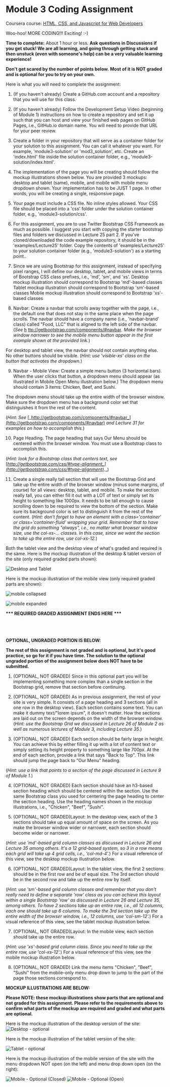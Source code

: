# Module 3 Coding Assignment

Coursera course: [HTML, CSS, and Javascript for Web Developers](https://www.coursera.org/learn/html-css-javascript-for-web-developers)

Woo-hoo! MORE CODING!!! Exciting! :-)

**Time to complete:** About 1 hour or less. **Ask questions in Discussions if you get stuck! We are all learning, and going through getting stuck and then unstuck (even with someone&#39;s help) can be a very valuable learning experience!**

**Don&#39;t get scared by the number of points below.**  **Most of it is NOT graded and is optional for you to try on your own.**

Here is what you will need to complete the assignment:

1. (If you haven&#39;t already) Create a GitHub.com account and a repository that you will use for this class.

2. (If you haven&#39;t already) Follow the Development Setup Video (beginning of Module 1) instructions on how to create a repository and set it up such that you can host and view your finished web pages on GitHub Pages, i.e., GitHub.io domain name. You will need to provide that URL for your peer review.

3. Create a folder in your repository that will serve as a container folder for your solution to this assignment. You can call it whatever you want. For example, &#39;module3-solution&#39; or &#39;mod3\_solution&#39;, etc. Create an &#39;index.html&#39; file inside the solution container folder, e.g., &#39;module3-solution/index.html&#39;.

4. The implementation of the page you will be creating should follow the mockup illustrations shown below. You are provided 3 mockups: desktop and tablet (same), mobile, and mobile with mobile menu dropdown shown. Your implementation has to be JUST 1 page. In other words, you will be creating a single, responsive page.

5. Your page must include a CSS file. No inline styles allowed. Your CSS file should be placed into a &#39;css&#39; folder under the solution container folder, e.g., &#39;module3-solution/css&#39;.

6. For this assignment, you are to use Twitter Bootstrap CSS Framework as much as possible. I suggest you start with copying the starter bootstrap files and folders we discussed in Lecture 25 part 2. If you&#39;ve cloned/downloaded the code example repository, it should be in the &#39;examples/Lecture25&#39; folder. Copy the contents of &#39;examples/Lecture25&#39; to your solution container folder (e.g., &#39;module3-solution&#39;) as a starting point..

7. Since we are using Bootstrap for this assignment, instead of specifying pixel ranges, I will define our desktop, tablet, and mobile views in terms of Bootstrap CSS class prefixes, i.e., &#39;md&#39;, &#39;sm&#39;, and &#39;xs&#39;.
Desktop mockup illustration should correspond to Bootstrap &#39;md&#39;-based classes
Tablet mockup illustration should correspond to Bootstrap &#39;sm&#39;-based classes
Mobile mockup illustration should correspond to Bootstrap &#39;xs&#39;-based classes

8. Navbar: Create a navbar that scrolls away together with the page, i.e., the default one that does not stay in the same place when the page scrolls. The navbar should have a company name (i.e., &#39;navbar-brand&#39; class) called &quot;Food, LLC&quot; that is aligned to the left side of the navbar. (_See_ [h](http://getbootstrap.com/components/#navbar) [ttp://getbootstrap.com/components/#navbar](http://getbootstrap.com/components/#navbar)_. Make the browser window narrower to see the mobile menu button appear in the first example shown at the provided link._)

For desktop and tablet view, the navbar should not contain anything else. No other buttons should be visible. (_Hint: use &#39;visible-xs&#39; class on the button that activates the dropdown._)

9. Navbar - Mobile View: Create a simple menu button (3 horizontal bars). When the user clicks that button, a dropdown menu should appear (as illustrated in Mobile Open Menu illustration below.) The dropdown menu should contain 3 items: Chicken, Beef, and Sushi.

The dropdown menu should take up the entire width of the browser window. Make sure the dropdown menu has a background color set that distinguishes it from the rest of the content.

(_Hint: See_ [_http://getbootstrap.com/components/#navbar_](http://getbootstrap.com/components/#navbar) _and Lecture 31 for examples on how to accomplish this._)

10.  Page Heading. The page heading that says Our Menu should be centered within the browser window. You must use a Bootstrap class to accomplish this.

(_Hint: look for a Bootstrap class that centers text, see_ [_http://getbootstrap.com/css/#type-alignment_](http://getbootstrap.com/css/#type-alignment)_._)

11.  Create a single really tall section that will use the Bootstrap Grid and take up the entire width of the browser window (minus some margins, of course) for all views: desktop, tablet, and mobile. To make the section really tall, you can either fill it out with a LOT of text or simply set its height to something like 1000px. It needs to be tall enough to cause scrolling down to be required to view the bottom of the section. Make sure its background color is set to distinguish it from the rest of the content. (_Hint: don&#39;t forget to have an element with a class=&#39;container&#39; or class=&#39;container-fluid&#39; wrapping your grid. Remember that to have the grid do something &quot;always&quot;, i.e., no matter what browser window size, use the col-xs-... classes. In this case, since we want the section to take up the entire row, use col-xs-12._)


Both the tablet view and the desktop view of what&#39;s graded and required is the same. Here is the mockup illustration of the desktop &amp; tablet version of the site (only required graded parts shown):

 ![Desktop and Tablet](images/desktop.png)


Here is the mockup illustration of the mobile view (only required graded parts are shown):

 ![mobile collapsed](images/menu-collapsed.png)

 ![mobile expanded](images/mobile-expanded.png)


**&#42;&#42;&#42; REQUIRED GRADED ASSIGNMENT ENDS HERE &#42;&#42;&#42;**  
<br/>
<br/>
<br/>
<br/>
**OPTIONAL, UNGRADED PORTION IS BELOW:**

**The rest of this assignment is not graded and is optional, but it&#39;s good practice, so go for it if you have time. The solution to the optional ungraded portion of the assignment below does NOT have to be submitted.**

1. (OPTIONAL, NOT GRADED) Since in this optional part you will be implementing something more complex than a single section in the Bootstrap grid, remove that section before continuing.

2. (OPTIONAL, NOT GRADED) As in previous assignment, the rest of your site is very simple. It consists of a page heading and 3 sections (all in one row in the desktop view). Each section contains some text. You can make it dummy text/&quot;lorem ipsum&quot;, it doesn&#39;t matter. How the sections are laid out on the screen depends on the width of the browser window. (_Hint: use the Bootstrap Grid we discussed in Lecture 26 of Module 2 as well as numerous lectures of Module 3, including Lecture 35._)

3.  (OPTIONAL, NOT GRADED) Each section should be fairly large in height. You can achieve this by either filling it up with a lot of content text or simply setting its height property to something large like 700px. At the end of each section, provide a link that says &quot;Back to Top&quot;. This link should jump the page back to &quot;Our Menu&quot; heading.

(_Hint: use a link that points to a section of the page discussed in Lecture 9 of Module 1._)

4.  (OPTIONAL, NOT GRADED) Each section should have an h3-based section heading which should be centered within the section. Use the same Bootstrap class you used for centering the page heading to center the section heading. Use the heading names shown in the mockup illustrations, i.e., &quot;Chicken&quot;, &quot;Beef&quot;, &quot;Sushi&quot;.

5.  (OPTIONAL, NOT GRADED)Layout: In the desktop view, each of the 3 sections should take up equal amount of space on the screen. As you make the browser window wider or narrower, each section should become wider or narrower.

(_Hint: use &#39;md&#39;-based grid column classes as discussed in Lecture 26 and Lecture 35 among others. It&#39;s a 12 grid-based system, so 3 in a row means each grid will take up 4 grid cells, i.e., &#39;col-md-4&#39;._)
For a visual reference of this view, see the desktop mockup illustration below.

6.  (OPTIONAL, NOT GRADED)Layout: In the tablet view, the first 2 sections should be in the first row and be of equal size. The 3rd section should be in the second row and take up the entire row by itself.

(_Hint: use &#39;sm&#39;-based grid column classes and remember that you don&#39;t really need to define a separate &#39;row&#39; class as you can achieve this layout within a single Bootstrap &#39;row&#39; as discussed in Lecture 26 and Lecture 35, among others. To have 2 sections take up an entire row, i.e., all 12 columns, each one should take up 6 columns. To make the 3rd section take up the entire width of the browser window, i.e., 12 columns, use &#39;col-sm-12&#39;._)
For a visual reference of this view, see the tablet mockup illustration below.

7.  (OPTIONAL, NOT GRADED)Layout: In the mobile view, each section should take up the entire row.

(_Hint: use &#39;xs&#39;-based grid column class. Since you need to take up the entire row, use &#39;col-xs-12&#39;._)
For a visual reference of this view, see the mobile mockup illustration below.

8.  (OPTIONAL, NOT GRADED) Link the menu items &quot;Chicken&quot;, &quot;Beef&quot;, &quot;Sushi&quot; from the mobile-only menu drop down to jump to the part of the page those sections correspond to.



**MOCKUP ILLUSTRATIONS ARE BELOW:**

**Please NOTE: these mockup illustrations show parts that are optional and not graded for this assignment. Please refer to the requirements above to confirm what parts of the mockup are required and graded and what parts are optional.**

Here is the mockup illustration of the desktop version of the site: ![Desktop - optional](images/desktop-optional.png)

Here is the mockup illustration of the tablet version of the site:   

![Tablet - optional](images/tablet-optional.png)


Here is the mockup illustration of the mobile version of the site with the menu dropdown NOT open (on the left) and menu drop down open (on the right):

![Mobile - Optional (Closed)](images/mobile-optional-collapsed.png)
![Mobile - Optional (Open)](images/mobile-optional-expanded.png)
